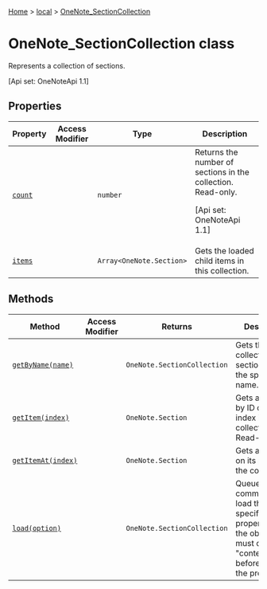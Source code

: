 [Home](./index) &gt; [local](local.md) &gt; [OneNote\_SectionCollection](local.onenote_sectioncollection.md)

# OneNote\_SectionCollection class

Represents a collection of sections. 

 \[Api set: OneNoteApi 1.1\]

## Properties

|  Property | Access Modifier | Type | Description |
|  --- | --- | --- | --- |
|  [`count`](local.onenote_sectioncollection.count.md) |  | `number` | Returns the number of sections in the collection. Read-only. <p/> \[Api set: OneNoteApi 1.1\] |
|  [`items`](local.onenote_sectioncollection.items.md) |  | `Array<OneNote.Section>` | Gets the loaded child items in this collection. |

## Methods

|  Method | Access Modifier | Returns | Description |
|  --- | --- | --- | --- |
|  [`getByName(name)`](local.onenote_sectioncollection.getbyname.md) |  | `OneNote.SectionCollection` | Gets the collection of sections with the specified name. |
|  [`getItem(index)`](local.onenote_sectioncollection.getitem.md) |  | `OneNote.Section` | Gets a section by ID or by its index in the collection. Read-only. |
|  [`getItemAt(index)`](local.onenote_sectioncollection.getitemat.md) |  | `OneNote.Section` | Gets a section on its position in the collection. |
|  [`load(option)`](local.onenote_sectioncollection.load.md) |  | `OneNote.SectionCollection` | Queues up a command to load the specified properties of the object. You must call "context.sync()" before reading the properties. |

